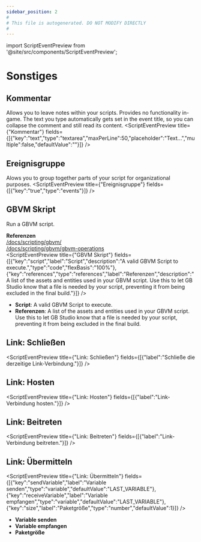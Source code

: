 ```yaml
---
sidebar_position: 2
#
# This file is autogenerated. DO NOT MODIFY DIRECTLY
#
---
```


import ScriptEventPreview from '@site/src/components/ScriptEventPreview';

# Sonstiges

## Kommentar
Allows you to leave notes within your scripts. Provides no functionality in-game. The text you type automatically gets set in the event title, so you can collapse the comment and still read its content.
<ScriptEventPreview title={"Kommentar"} fields={[{"key":"text","type":"textarea","maxPerLine":50,"placeholder":"Text...","multiple":false,"defaultValue":""}]} />


## Ereignisgruppe
Alows you to group together parts of your script for organizational purposes.
<ScriptEventPreview title={"Ereignisgruppe"} fields={[{"key":"true","type":"events"}]} />


## GBVM Skript
Run a GBVM script.

**Referenzen**  
[/docs/scripting/gbvm/](/docs/scripting/gbvm/)  
[/docs/scripting/gbvm/gbvm-operations](/docs/scripting/gbvm/gbvm-operations)  
<ScriptEventPreview title={"GBVM Skript"} fields={[{"key":"script","label":"Script","description":"A valid GBVM Script to execute.","type":"code","flexBasis":"100%"},{"key":"references","type":"references","label":"Referenzen","description":"A list of the assets and entities used in your GBVM script. Use this to let GB Studio know that a file is needed by your script, preventing it from being excluded in the final build."}]} />

- **Script**: A valid GBVM Script to execute.  
- **Referenzen**: A list of the assets and entities used in your GBVM script. Use this to let GB Studio know that a file is needed by your script, preventing it from being excluded in the final build.  

## Link: Schließen
<ScriptEventPreview title={"Link: Schließen"} fields={[{"label":"Schließe die derzeitige Link-Verbindung."}]} />


## Link: Hosten
<ScriptEventPreview title={"Link: Hosten"} fields={[{"label":"Link-Verbindung hosten."}]} />


## Link: Beitreten
<ScriptEventPreview title={"Link: Beitreten"} fields={[{"label":"Link-Verbindung beitreten."}]} />


## Link: Übermitteln
<ScriptEventPreview title={"Link: Übermitteln"} fields={[{"key":"sendVariable","label":"Variable senden","type":"variable","defaultValue":"LAST_VARIABLE"},{"key":"receiveVariable","label":"Variable empfangen","type":"variable","defaultValue":"LAST_VARIABLE"},{"key":"size","label":"Paketgröße","type":"number","defaultValue":1}]} />

- **Variable senden**  
- **Variable empfangen**  
- **Paketgröße**  

